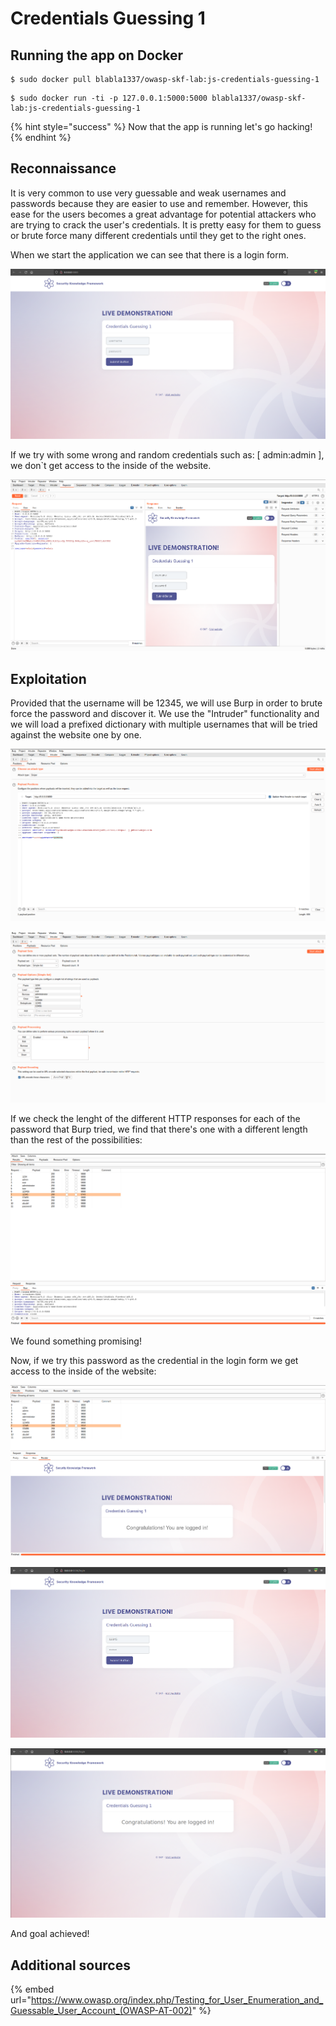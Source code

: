 # Credentials Guessing 1

## Running the app on Docker

```
$ sudo docker pull blabla1337/owasp-skf-lab:js-credentials-guessing-1
```

```
$ sudo docker run -ti -p 127.0.0.1:5000:5000 blabla1337/owasp-skf-lab:js-credentials-guessing-1
```

{% hint style="success" %}
Now that the app is running let's go hacking!
{% endhint %}

## Reconnaissance

It is very common to use very guessable and weak usernames and passwords because they are easier to use and remember.
However, this ease for the users becomes a great advantage for potential attackers who are trying to crack the user's credentials.
It is pretty easy for them to guess or brute force many different credentials until they get to the right ones.

When we start the application we can see that there is a login form.

![](https://raw.githubusercontent.com/blabla1337/skf-labs/master/.gitbook/assets/python/Credentials-Guessing-1/1.png)

If we try with some wrong and random credentials such as: [ admin:admin ], we don`t get access to the inside of the website.

![](https://raw.githubusercontent.com/blabla1337/skf-labs/master/.gitbook/assets/python/Credentials-Guessing-1/2.png)

## Exploitation

Provided that the username will be 12345, we will use Burp in order to brute force the password and discover it.
We use the "Intruder" functionality and we will load a prefixed dictionary with multiple usernames that will be tried against the website one by one.

![](https://raw.githubusercontent.com/blabla1337/skf-labs/master/.gitbook/assets/python/Credentials-Guessing-1/3.png)

![](https://raw.githubusercontent.com/blabla1337/skf-labs/master/.gitbook/assets/python/Credentials-Guessing-1/4.png)

If we check the lenght of the different HTTP responses for each of the password that Burp tried, we find that there's one with a different length than
the rest of the possibilities:

![](https://raw.githubusercontent.com/blabla1337/skf-labs/master/.gitbook/assets/python/Credentials-Guessing-1/5.png)

We found something promising!

Now, if we try this password as the credential in the login form we get access to the inside of the website:

![](https://raw.githubusercontent.com/blabla1337/skf-labs/master/.gitbook/assets/python/Credentials-Guessing-1/6.png)

![](https://raw.githubusercontent.com/blabla1337/skf-labs/master/.gitbook/assets/python/Credentials-Guessing-1/7.png)

![](https://raw.githubusercontent.com/blabla1337/skf-labs/master/.gitbook/assets/python/Credentials-Guessing-1/8.png)

And goal achieved!

## Additional sources

{% embed url="https://www.owasp.org/index.php/Testing_for_User_Enumeration_and_Guessable_User_Account_(OWASP-AT-002)" %}
